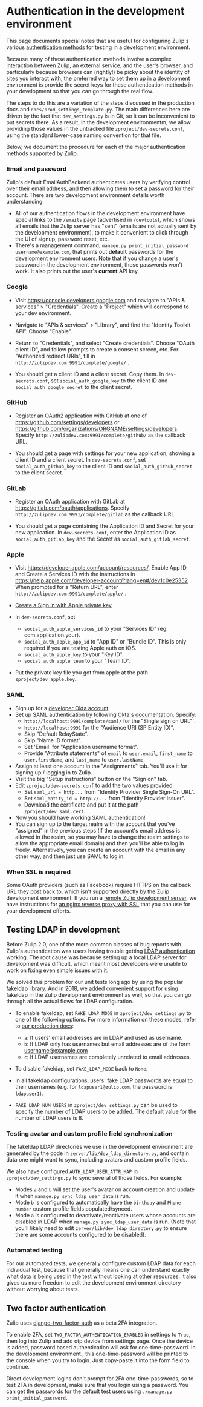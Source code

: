 # Authentication in the development environment

This page documents special notes that are useful for configuring
Zulip's various [authentication
methods](../production/authentication-methods.md) for testing in a
development environment.

Because many of these authentication methods involve a complex
interaction between Zulip, an external service, and the user's
browser, and particularly because browsers can (rightly!) be picky
about the identity of sites you interact with, the preferred way to
set them up in a development environment is provide the secret keys
for these authentication methods in your development so that you can
go through the real flow.

The steps to do this are a variation of the steps discussed in the
production docs and `docs/prod_settings_template.py`.  The main
differences here are driven by the fact that `dev_settings.py` is in
Git, so it can be inconvenient to put secrets there.  As a result, in
the development environmentm, we allow providing those values in the
untracked file `zproject/dev-secrets.conf`, using the standard
lower-case naming convention for that file.

Below, we document the procedure for each of the major authentication
methods supported by Zulip.

### Email and password

Zulip's default EmailAuthBackend authenticates users by verifying
control over their email address, and then allowing them to set a
password for their account.  There are two development environment
details worth understanding:

* All of our authentication flows in the development environment have
  special links to the `/emails` page (advertised in `/devtools`),
  which shows all emails that the Zulip server has "sent" (emails are
  not actually sent by the development environment), to make it
  convenient to click through the UI of signup, password reset, etc.
* There's a management command, `manage.py print_initial_password
  username@example.com`, that prints out **default** passwords for the
  development environment users.  Note that if you change a user's
  password in the development environment, those passwords won't
  work.  It also prints out the user's **current** API key.

### Google

* Visit https://console.developers.google.com and navigate to "APIs &
  services" > "Credentials".  Create a "Project" which will correspond
  to your dev environment.

* Navigate to "APIs & services" > "Library", and find the "Identity
  Toolkit API".  Choose "Enable".

* Return to "Credentials", and select "Create credentials".  Choose
  "OAuth client ID", and follow prompts to create a consent screen, etc.
  For "Authorized redirect URIs", fill in
  `http://zulipdev.com:9991/complete/google/` .

* You should get a client ID and a client secret. Copy them. In
  `dev-secrets.conf`, set `social_auth_google_key` to the client ID
  and `social_auth_google_secret` to the client secret.

### GitHub

* Register an OAuth2 application with GitHub at one of
  https://github.com/settings/developers or
  https://github.com/organizations/ORGNAME/settings/developers.
  Specify `http://zulipdev.com:9991/complete/github/` as the callback URL.

* You should get a page with settings for your new application,
  showing a client ID and a client secret.  In `dev-secrets.conf`, set
  `social_auth_github_key` to the client ID and `social_auth_github_secret`
  to the client secret.

### GitLab

* Register an OAuth application with GitLab at
  https://gitlab.com/oauth/applications.
  Specify `http://zulipdev.com:9991/complete/gitlab` as the callback URL.

* You should get a page containing the Application ID and Secret for
  your new application.  In `dev-secrets.conf`, enter the Application
  ID as `social_auth_gitlab_key` and the Secret as
  `social_auth_gitlab_secret`.

### Apple

* Visit https://developer.apple.com/account/resources/,
  Enable App ID and Create a Services ID with the instructions in
  https://help.apple.com/developer-account/?lang=en#/dev1c0e25352 .
  When prompted for a "Return URL", enter
  `http://zulipdev.com:9991/complete/apple/` .

* [Create a Sign in with Apple private key](https://help.apple.com/developer-account/?lang=en#/dev77c875b7e)

* In `dev-secrets.conf`, set
    * `social_auth_apple_services_id` to your
      "Services ID" (eg. com.application.your).
    * `social_auth_apple_app_id` to "App ID" or "Bundle ID".
      This is only required if you are testing Apple auth on iOS.
    * `social_auth_apple_key` to your "Key ID".
    * `social_auth_apple_team` to your "Team ID".
* Put the private key file you got from apple at the path
  `zproject/dev_apple.key`.

### SAML

* Sign up for a [developer Okta account](https://developer.okta.com/).
* Set up SAML authentication by following
  [Okta's documentation](https://developer.okta.com/docs/guides/saml-application-setup/overview/).
  Specify:
    * `http://localhost:9991/complete/saml/` for the "Single sign on URL"`.
    * `http://localhost:9991` for the "Audience URI (SP Entity ID)".
    * Skip "Default RelayState".
    * Skip "Name ID format".
    * Set 'Email` for "Application username format".
    * Provide "Attribute statements" of `email` to `user.email`,
      `first_name` to `user.firstName`, and `last_name` to `user.lastName`.
* Assign at least one account in the "Assignments" tab. You'll use it for
  signing up / logging in to Zulip.
* Visit the big "Setup instructions" button on the "Sign on" tab.
* Edit `zproject/dev-secrets.conf` to add the two values provided:
    * Set `saml_url = http...` from "Identity Provider Single Sign-On
      URL".
    * Set `saml_entity_id = http://...` from "Identity Provider Issuer".
    * Download the certificate and put it at the path `zproject/dev_saml.cert`.
* Now you should have working SAML authentication!
* You can sign up to the target realm with the account that you've "assigned"
  in the previous steps (if the account's email address is allowed in the realm,
  so you may have to change the realm settings to allow the appropriate email domain)
  and then you'll be able to log in freely. Alternatively, you can create an account
  with the email in any other way, and then just use SAML to log in.

### When SSL is required

Some OAuth providers (such as Facebook) require HTTPS on the callback
URL they post back to, which isn't supported directly by the Zulip
development environment.  If you run a
[remote Zulip development server](../development/remote.md), we have
instructions for
[an nginx reverse proxy with SSL](../development/remote.html#using-an-nginx-reverse-proxy)
that you can use for your development efforts.

## Testing LDAP in development

Before Zulip 2.0, one of the more common classes of bug reports with
Zulip's authentication was users having trouble getting [LDAP
authentication](../production/authentication-methods.html#ldap-including-active-directory)
working.  The root cause was because setting up a local LDAP server
for development was difficult, which meant most developers were unable
to work on fixing even simple issues with it.

We solved this problem for our unit tests long ago by using the
popular [fakeldap](https://github.com/zulip/fakeldap) library.  And in
2018, we added convenient support for using fakeldap in the Zulip
development environment as well, so that you can go through all the
actual flows for LDAP configuration.

- To enable fakeldap, set `FAKE_LDAP_MODE` in
`zproject/dev_settings.py` to one of the following options.  For more
information on these modes, refer to
[our production docs](../production/authentication-methods.html#ldap-including-active-directory):
  - `a`: If users' email addresses are in LDAP and used as username.
  - `b`: If LDAP only has usernames but email addresses are of the form
  username@example.com
  - `c`: If LDAP usernames are completely unrelated to email addresses.

- To disable fakeldap, set `FAKE_LDAP_MODE` back to `None`.

- In all fakeldap configurations, users' fake LDAP passwords are equal
  to their usernames (e.g. for `ldapuser1@zulip.com`, the password is
  `ldapuser1`).

- `FAKE_LDAP_NUM_USERS` in `zproject/dev_settings.py` can be used to
specify the number of LDAP users to be added. The default value for
the number of LDAP users is 8.

### Testing avatar and custom profile field synchronization

The fakeldap LDAP directories we use in the development environment
are generated by the code in `zerver/lib/dev_ldap_directory.py`, and
contain data one might want to sync, including avatars and custom
profile fields.

We also have configured `AUTH_LDAP_USER_ATTR_MAP` in
`zproject/dev_settings.py` to sync several of those fields.  For
example:

* Modes `a` and `b` will set the user's avatar on account creation and
  update it when `manage.py sync_ldap_user_data` is run.
* Mode `b` is configured to automatically have the `birthday` and
  `Phone number` custom profile fields populated/synced.
* Mode `a` is configured to deactivate/reactivate users whose accounts
  are disabled in LDAP when `manage.py sync_ldap_user_data` is run.
  (Note that you'll likely need to edit
  `zerver/lib/dev_ldap_directory.py` to ensure there are some accounts
  configured to be disabled).

### Automated testing

For our automated tests, we generally configure custom LDAP data for
each individual test, because that generally means one can understand
exactly what data is being used in the test without looking at other
resources.  It also gives us more freedom to edit the development
environment directory without worrying about tests.

## Two factor authentication

Zulip uses [django-two-factor-auth][0] as a beta 2FA integration.

To enable 2FA, set `TWO_FACTOR_AUTHENTICATION_ENABLED` in settings to
`True`, then log into Zulip and add otp device from settings
page. Once the device is added, password based authentication will ask
for one-time-password.  In the development environment., this
one-time-password will be printed to the console when you try to
login.  Just copy-paste it into the form field to continue.

Direct development logins don't prompt for 2FA one-time-passwords, so
to test 2FA in development, make sure that you login using a
password.  You can get the passwords for the default test users using
`./manage.py print_initial_password`.

[0]: https://github.com/Bouke/django-two-factor-auth
